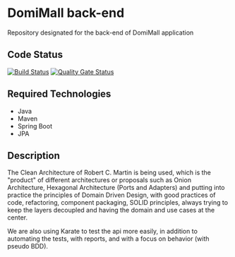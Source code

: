 # DomiMall back-end
Repository designated for the back-end of DomiMall application

## Code Status

[![Build Status](https://travis-ci.com/MJAJUdeA/domimall-backend.svg?branch=develop)](https://travis-ci.com/MJAJUdeA/domimall-backend)
[![Quality Gate Status](https://sonarcloud.io/api/project_badges/measure?project=io.mjaj%3Adomimall-backend&metric=alert_status)](https://sonarcloud.io/dashboard?id=io.mjaj%3Adomimall-backend)

## Required Technologies

* Java
* Maven
* Spring Boot
* JPA

## Description

The Clean Architecture of Robert C. Martin is being used, which is the "product" of different architectures or proposals such as Onion Architecture, Hexagonal Architecture (Ports and Adapters) and putting into practice the principles of Domain Driven Design, with good practices of code, refactoring, component packaging, SOLID principles, always trying to keep the layers decoupled and having the domain and use cases at the center.

We are also using Karate to test the api more easily, in addition to automating the tests, with reports, and with a focus on behavior (with pseudo BDD).
